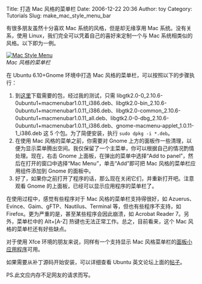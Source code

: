 Title: 打造 Mac 风格的菜单栏
Date: 2006-12-22 20:36
Author: toy
Category: Tutorials
Slug: make_mac_style_menu_bar

有很多朋友虽然十分喜欢 Mac 系统的风格，但是却无缘享用 Mac
系统。没有关系，使用 Linux，我们完全可以凭着自己的喜好来定制一个与 Mac
系统相类似的风格。以下即为一例。

[![Mac Style
Menu](http://i.linuxtoy.org/i/2006/12/macmenustyle_s.png)](http://i.linuxtoy.org/i/2006/12/macmenustyle.png)  
*Mac 风格的菜单栏*

在 Ubuntu 6.10+Gnome 环境中打造 Mac
风格的菜单栏，可以按照以下的步骤执行：

1.  到[这里](http://chrislord.net/files/gtkmenubar/)下载需要的包，经过我的测试，只需
    libgtk2.0-0\_2.10.6-0ubuntu1+macmenubar1.0.11\_i386.deb、libgtk2.0-bin\_2.10.6-0ubuntu1+macmenubar1.0.11\_i386.deb、libgtk2.0-common\_2.10.6-0ubuntu1+macmenubar1.0.11\_all.deb、libgtk2.0-0-dbg\_2.10.6-0ubuntu1+macmenubar1.0.11\_i386.deb、gnome-macmenu-applet\_1.0.11-1\_i386.deb
    这 5 个包。为了简便安装，执行 `sudo dpkg -i *.deb`。
2.  在使用 Mac 风格的菜单之前，你需要对 Gnome
    上方的面板作一些清理，以便为显示菜单腾出空间。我仅保留了一个主菜单，你可以根据自己的情况酌情处理。现在，右击
    Gnome 上面板，在弹出的菜单中选择“Add to
    panel”，然后在打开的窗口中选择“Mac Menu”，单击“Add”即可把 Mac
    风格的菜单栏应用组件添加到 Gnome 的面板中。
3.  好了，如果你之前打开了程序的话，那么现在关闭它们，并重新打开吧。注意观看
    Gnome 的上面板，已经可以显示应用程序的菜单栏了。

在使用过程中，感觉有些程序对于 Mac 风格的菜单栏支持得很好，如
Azuerus、Evince、Gaim、gFTP、Nautilus、Terminal
等，但也有些程序不支持，如
Firefox。更为严重的是，甚至某些程序会因此崩溃，如 Acrobat Reader
7。另外，菜单栏中的 Alt+[A-Z] 热键也无法正常工作。总之，目前看来，这个
Mac 风格的菜单栏还有好些缺点。

对于使用 Xfce 环境的朋友来说，同样有一个支持显示 Mac
风格菜单栏的[面板小应用程序](http://ubuntuforums.org/showpost.php?p=1586951)可用。

如果需要从补丁源码开始安装，可以详细查看 Ubuntu
英文论坛上面的[帖子](http://ubuntuforums.org/showthread.php?t=241868)。

PS.此文应内存不足网友的请求而写。
